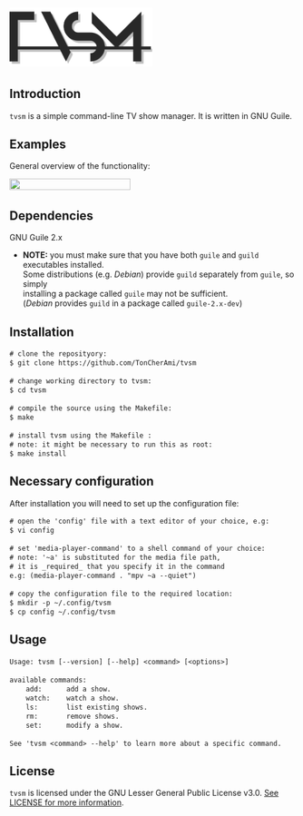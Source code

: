 # <img height="50%" width="50%" src="https://raw.githubusercontent.com/TonCherAmi/tvsm/assets/logo.png"/>

## Introduction

`tvsm` is a simple command-line TV show manager. It is written in GNU Guile.

## Examples

General overview of the functionality:

<img height="65%" width="65%" src="https://raw.githubusercontent.com/TonCherAmi/tvsm/assets/demo.gif"/>

## Dependencies

GNU Guile 2.x
* **NOTE:** you must make sure that you have both `guile` and `guild` executables installed.\
            Some distributions (e.g. *Debian*) provide `guild` separately from `guile`, so simply\
            installing a package called `guile` may not be sufficient.\
            (*Debian* provides `guild` in a package called `guile-2.x-dev`)

## Installation

```shell
# clone the reposityory:
$ git clone https://github.com/TonCherAmi/tvsm

# change working directory to tvsm:
$ cd tvsm

# compile the source using the Makefile:
$ make

# install tvsm using the Makefile :
# note: it might be necessary to run this as root:
$ make install
```

## Necessary configuration

After installation you will need to set up the configuration file:

```shell
# open the 'config' file with a text editor of your choice, e.g:
$ vi config

# set 'media-player-command' to a shell command of your choice:
# note: '~a' is substituted for the media file path,
# it is _required_ that you specify it in the command
e.g: (media-player-command . "mpv ~a --quiet")

# copy the configuration file to the required location:
$ mkdir -p ~/.config/tvsm
$ cp config ~/.config/tvsm
```

## Usage

```
Usage: tvsm [--version] [--help] <command> [<options>]

available commands:
    add:      add a show.
    watch:    watch a show.
    ls:       list existing shows.
    rm:       remove shows.
    set:      modify a show.
    
See 'tvsm <command> --help' to learn more about a specific command.
```

## License

`tvsm` is licensed under the GNU Lesser General Public License v3.0. [See LICENSE for more information](https://github.com/TonCherAmi/tvsm/blob/master/LICENSE).
